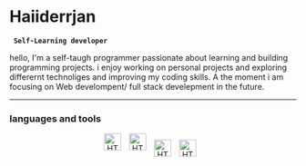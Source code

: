 # Haiiderrjan

**` Self-Learning developer`**

hello, I'm a self-taugh programmer passionate about learning and building programming projects. i enjoy working on personal projects and exploring differernt technoliges and improving my coding skills. A the moment i am focusing on Web develompent/ full stack develepment in the future.

---

### languages and tools 

<p align="center">

<img alt="HTML" width="30px" style="padding-right:10px;" src="https://cdn.jsdelivr.net/gh/devicons/devicon@latest/icons/html5/html5-original.svg"/>

<img  alt="HTML" width="30px" style="padding-right:10px;" src="https://cdn.jsdelivr.net/gh/devicons/devicon@latest/icons/css3/css3-original.svg" />

<img align="center" alt="HTML" width="30px" style="padding-right:10px;" src="https://cdn.jsdelivr.net/gh/devicons/devicon@latest/icons/javascript/javascript-original.svg" />

 <img align="center" alt="HTML" width="30px" style="padding-right:10px;" src="https://cdn.jsdelivr.net/gh/devicons/devicon@latest/icons/java/java-original-wordmark.svg" />
</p>



          
          
          





